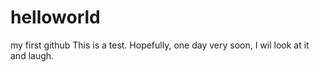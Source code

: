 # helloworld
my first github
This is a test. Hopefully, one day very soon, I wil look at it and laugh.
